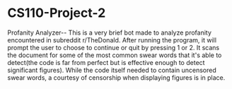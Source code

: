 # CS110-Project-2
Profanity Analyzer--
This is a very brief bot made to analyze profanity encountered in subreddit r/TheDonald. After running the program, it will prompt the user to choose to continue or quit by pressing 1 or 2. It scans the document for some of the most common swear words that it's able to detect(the code is far from perfect but is effective enough to detect significant figures). While the code itself needed to contain uncensored swear words, a courtesy of censorship when displaying figures is in place.
